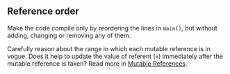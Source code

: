 ## Reference order

Make the code compile only by reordering the lines in `main()`, but without
adding, changing or removing any of them.

<div class="hint">
Carefully reason about the range in which each mutable reference is in
vogue. Does it help to update the value of referent (<code>x</code>) immediately after
the mutable reference is taken? Read more in <a href="course://Understanding Ownership/References and Borrowing/Mutable References">Mutable References</a>.
</div>
